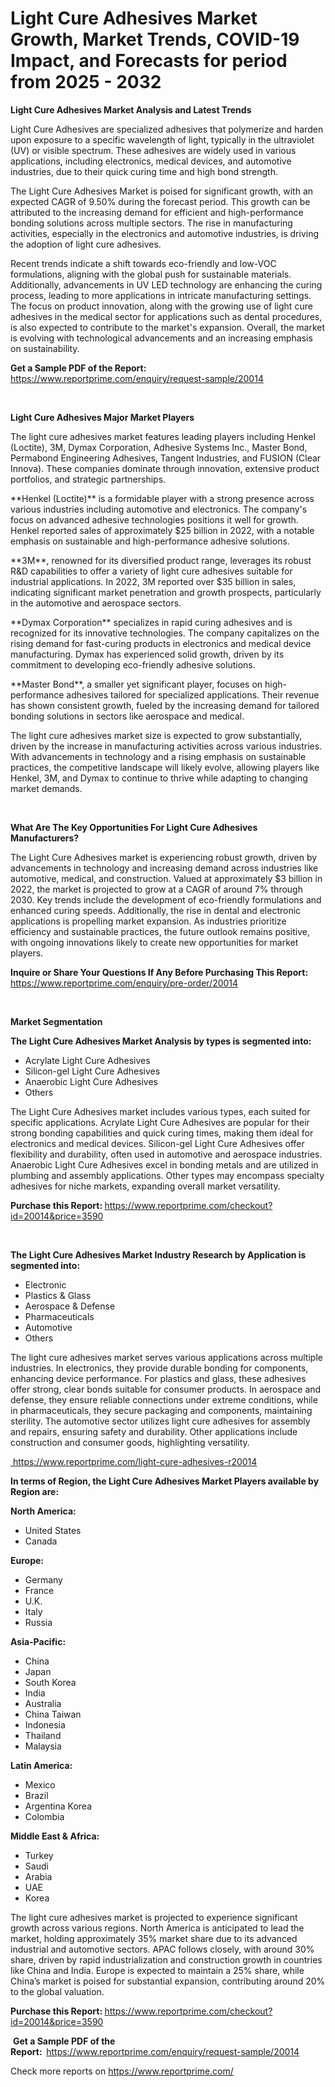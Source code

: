 <p><h1>Light Cure Adhesives Market Growth, Market Trends, COVID-19 Impact, and Forecasts for period from 2025 - 2032</h1></p><p><strong>Light Cure Adhesives Market Analysis and Latest Trends</strong></p>
<p><p>Light Cure Adhesives are specialized adhesives that polymerize and harden upon exposure to a specific wavelength of light, typically in the ultraviolet (UV) or visible spectrum. These adhesives are widely used in various applications, including electronics, medical devices, and automotive industries, due to their quick curing time and high bond strength.</p><p>The Light Cure Adhesives Market is poised for significant growth, with an expected CAGR of 9.50% during the forecast period. This growth can be attributed to the increasing demand for efficient and high-performance bonding solutions across multiple sectors. The rise in manufacturing activities, especially in the electronics and automotive industries, is driving the adoption of light cure adhesives. </p><p>Recent trends indicate a shift towards eco-friendly and low-VOC formulations, aligning with the global push for sustainable materials. Additionally, advancements in UV LED technology are enhancing the curing process, leading to more applications in intricate manufacturing settings. The focus on product innovation, along with the growing use of light cure adhesives in the medical sector for applications such as dental procedures, is also expected to contribute to the market's expansion. Overall, the market is evolving with technological advancements and an increasing emphasis on sustainability.</p></p>
<p><strong>Get a Sample PDF of the Report:&nbsp;</strong> <a href="https://www.reportprime.com/enquiry/request-sample/20014?utm_campaign=3132&utm_medium=2&utm_source=Github&utm_content=ia&utm_term=18032025&utm_id=light-cure-adhesives">https://www.reportprime.com/enquiry/request-sample/20014</a></p>
<p>&nbsp;</p>
<p><strong>Light Cure Adhesives Major Market Players</strong></p>
<p><p>The light cure adhesives market features leading players including Henkel (Loctite), 3M, Dymax Corporation, Adhesive Systems Inc., Master Bond, Permabond Engineering Adhesives, Tangent Industries, and FUSION (Clear Innova). These companies dominate through innovation, extensive product portfolios, and strategic partnerships.</p><p>**Henkel (Loctite)** is a formidable player with a strong presence across various industries including automotive and electronics. The company's focus on advanced adhesive technologies positions it well for growth. Henkel reported sales of approximately $25 billion in 2022, with a notable emphasis on sustainable and high-performance adhesive solutions.</p><p>**3M**, renowned for its diversified product range, leverages its robust R&D capabilities to offer a variety of light cure adhesives suitable for industrial applications. In 2022, 3M reported over $35 billion in sales, indicating significant market penetration and growth prospects, particularly in the automotive and aerospace sectors.</p><p>**Dymax Corporation** specializes in rapid curing adhesives and is recognized for its innovative technologies. The company capitalizes on the rising demand for fast-curing products in electronics and medical device manufacturing. Dymax has experienced solid growth, driven by its commitment to developing eco-friendly adhesive solutions.</p><p>**Master Bond**, a smaller yet significant player, focuses on high-performance adhesives tailored for specialized applications. Their revenue has shown consistent growth, fueled by the increasing demand for tailored bonding solutions in sectors like aerospace and medical.</p><p>The light cure adhesives market size is expected to grow substantially, driven by the increase in manufacturing activities across various industries. With advancements in technology and a rising emphasis on sustainable practices, the competitive landscape will likely evolve, allowing players like Henkel, 3M, and Dymax to continue to thrive while adapting to changing market demands.</p></p>
<p>&nbsp;</p>
<p><strong>What Are The Key Opportunities For Light Cure Adhesives Manufacturers?</strong></p>
<p><p>The Light Cure Adhesives market is experiencing robust growth, driven by advancements in technology and increasing demand across industries like automotive, medical, and construction. Valued at approximately $3 billion in 2022, the market is projected to grow at a CAGR of around 7% through 2030. Key trends include the development of eco-friendly formulations and enhanced curing speeds. Additionally, the rise in dental and electronic applications is propelling market expansion. As industries prioritize efficiency and sustainable practices, the future outlook remains positive, with ongoing innovations likely to create new opportunities for market players.</p></p>
<p><strong>Inquire or Share Your Questions If Any Before Purchasing This Report:</strong> <a href="https://www.reportprime.com/enquiry/pre-order/20014?utm_campaign=3132&utm_medium=2&utm_source=Github&utm_content=ia&utm_term=18032025&utm_id=light-cure-adhesives">https://www.reportprime.com/enquiry/pre-order/20014</a></p>
<p>&nbsp;</p>
<p><strong>Market Segmentation</strong></p>
<p><strong>The Light Cure Adhesives Market Analysis by types is segmented into:</strong></p>
<p><ul><li>Acrylate Light Cure Adhesives</li><li>Silicon-gel Light Cure Adhesives</li><li>Anaerobic Light Cure Adhesives</li><li>Others</li></ul></p>
<p><p>The Light Cure Adhesives market includes various types, each suited for specific applications. Acrylate Light Cure Adhesives are popular for their strong bonding capabilities and quick curing times, making them ideal for electronics and medical devices. Silicon-gel Light Cure Adhesives offer flexibility and durability, often used in automotive and aerospace industries. Anaerobic Light Cure Adhesives excel in bonding metals and are utilized in plumbing and assembly applications. Other types may encompass specialty adhesives for niche markets, expanding overall market versatility.</p></p>
<p><strong>Purchase this Report:&nbsp;</strong><a href="https://www.reportprime.com/checkout?id=20014&price=3590&utm_campaign=3132&utm_medium=2&utm_source=Github&utm_content=ia&utm_term=18032025&utm_id=light-cure-adhesives">https://www.reportprime.com/checkout?id=20014&price=3590</a></p>
<p>&nbsp;</p>
<p><strong>The Light Cure Adhesives Market Industry Research by Application is segmented into:</strong></p>
<p><ul><li>Electronic</li><li>Plastics & Glass</li><li>Aerospace & Defense</li><li>Pharmaceuticals</li><li>Automotive</li><li>Others</li></ul></p>
<p><p>The light cure adhesives market serves various applications across multiple industries. In electronics, they provide durable bonding for components, enhancing device performance. For plastics and glass, these adhesives offer strong, clear bonds suitable for consumer products. In aerospace and defense, they ensure reliable connections under extreme conditions, while in pharmaceuticals, they secure packaging and components, maintaining sterility. The automotive sector utilizes light cure adhesives for assembly and repairs, ensuring safety and durability. Other applications include construction and consumer goods, highlighting versatility.</p></p>
<p><a href="https://www.reportprime.com/light-cure-adhesives-r20014?utm_campaign=3132&utm_medium=2&utm_source=Github&utm_content=ia&utm_term=18032025&utm_id=light-cure-adhesives">&nbsp;https://www.reportprime.com/light-cure-adhesives-r20014</a></p>
<p><strong>In terms of Region, the Light Cure Adhesives Market Players available by Region are:</strong></p>
<p>
    <p> <strong> North America: </strong>
        <ul>
            <li>United States</li>
            <li>Canada</li>
        </ul>
        </p> 
    <p> <strong> Europe: </strong>
        <ul>
            <li>Germany</li>
            <li>France</li>
            <li>U.K.</li>
            <li>Italy</li>
            <li>Russia</li>
        </ul>
        </p> 
    <p> <strong> Asia-Pacific: </strong>
        <ul>
            <li>China</li>
            <li>Japan</li>
            <li>South Korea</li>
            <li>India</li>
            <li>Australia</li>
            <li>China Taiwan</li>
            <li>Indonesia</li>
            <li>Thailand</li>
            <li>Malaysia</li>
        </ul>
        </p> 
    <p> <strong> Latin America: </strong>
        <ul>
            <li>Mexico</li>
            <li>Brazil</li>
            <li>Argentina Korea</li>
            <li>Colombia</li>
        </ul>
        </p> 
    <p> <strong> Middle East & Africa: </strong>
        <ul>
            <li>Turkey</li>
            <li>Saudi</li>
            <li>Arabia</li>
            <li>UAE</li>
            <li>Korea</li>
        </ul>
    </p>
    </p>
<p><p>The light cure adhesives market is projected to experience significant growth across various regions. North America is anticipated to lead the market, holding approximately 35% market share due to its advanced industrial and automotive sectors. APAC follows closely, with around 30% share, driven by rapid industrialization and construction growth in countries like China and India. Europe is expected to maintain a 25% share, while China’s market is poised for substantial expansion, contributing around 20% to the global valuation.</p></p>
<p><strong>Purchase this Report: </strong><a href="https://www.reportprime.com/checkout?id=20014&price=3590&utm_campaign=3132&utm_medium=2&utm_source=Github&utm_content=ia&utm_term=18032025&utm_id=light-cure-adhesives">https://www.reportprime.com/checkout?id=20014&price=3590</a></p>
<p>&nbsp;<strong>Get a Sample PDF of the Report:&nbsp;&nbsp;</strong><a href="https://www.reportprime.com/enquiry/request-sample/20014?utm_campaign=3132&utm_medium=2&utm_source=Github&utm_content=ia&utm_term=18032025&utm_id=light-cure-adhesives">https://www.reportprime.com/enquiry/request-sample/20014</a></p>
<p><strong></strong></p>
<p>Check more reports on <a href="https://www.reportprime.com/?utm_campaign=3132&utm_medium=2&utm_source=Github&utm_content=ia&utm_term=18032025&utm_id=light-cure-adhesives">https://www.reportprime.com/</a></p>